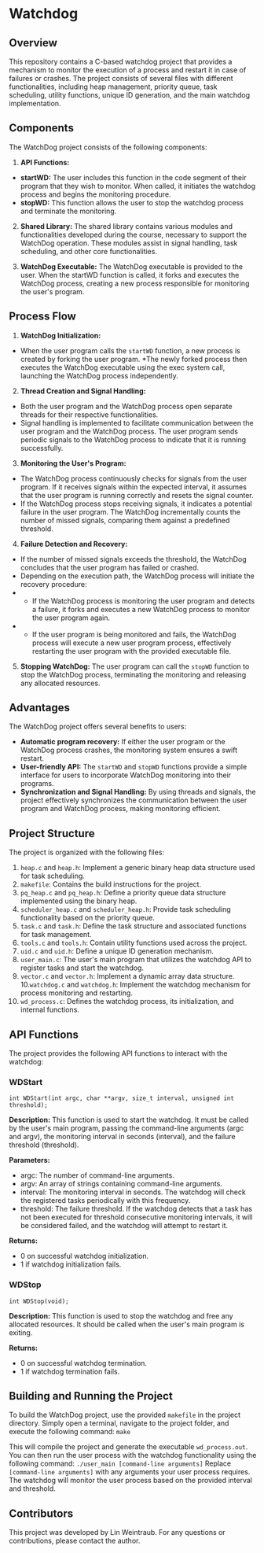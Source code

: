# Watchdog
## Overview
This repository contains a C-based watchdog project that provides a mechanism to monitor the execution of a process and restart it in case of failures or crashes. The project consists of several files with different functionalities, including heap management, priority queue, task scheduling, utility functions, unique ID generation, and the main watchdog implementation.

## Components
The WatchDog project consists of the following components:
1. **API Functions:**
* **startWD:** The user includes this function in the code segment of their program that they wish to monitor. When called, it initiates the watchdog process and begins the monitoring procedure.
*  **stopWD:** This function allows the user to stop the watchdog process and terminate the monitoring.

2. **Shared Library:**
The shared library contains various modules and functionalities developed during the course, necessary to support the WatchDog operation. These modules assist in signal handling, task scheduling, and other core functionalities.

3. **WatchDog Executable:**
The WatchDog executable is provided to the user. When the startWD function is called, it forks and executes the WatchDog process, creating a new process responsible for monitoring the user's program.

## Process Flow
1. **WatchDog Initialization:**
* When the user program calls the ```startWD``` function, a new process is created by forking the user program.
*The newly forked process then executes the WatchDog executable using the exec system call, launching the WatchDog process independently.

2. **Thread Creation and Signal Handling:**
* Both the user program and the WatchDog process open separate threads for their respective functionalities.
* Signal handling is implemented to facilitate communication between the user program and the WatchDog process. The user program sends periodic signals to the WatchDog process to indicate that it is running successfully.

3. **Monitoring the User's Program:**
* The WatchDog process continuously checks for signals from the user program. If it receives signals within the expected interval, it assumes that the user program is running correctly and resets the signal counter.
* If the WatchDog process stops receiving signals, it indicates a potential failure in the user program. The WatchDog incrementally counts the number of missed signals, comparing them against a predefined threshold.

4. **Failure Detection and Recovery:**
* If the number of missed signals exceeds the threshold, the WatchDog concludes that the user program has failed or crashed.
* Depending on the execution path, the WatchDog process will initiate the recovery procedure:
* * If the WatchDog process is monitoring the user program and detects a failure, it forks and executes a new WatchDog process to monitor the user program again.
* * If the user program is being monitored and fails, the WatchDog process will execute a new user program process, effectively restarting the user program with the provided executable file.

5. **Stopping WatchDog:**
The user program can call the ```stopWD``` function to stop the WatchDog process, terminating the monitoring and releasing any allocated resources.

## Advantages
The WatchDog project offers several benefits to users:

* **Automatic program recovery:** If either the user program or the WatchDog process crashes, the monitoring system ensures a swift restart.
* **User-friendly API:** The ```startWD``` and ```stopWD``` functions provide a simple interface for users to incorporate WatchDog monitoring into their programs.
* **Synchronization and Signal Handling:** By using threads and signals, the project effectively synchronizes the communication between the user program and WatchDog process, making monitoring efficient.

## Project Structure
The project is organized with the following files:

1. ```heap.c``` and ```heap.h```: Implement a generic binary heap data structure used for task scheduling.
2. ```makefile```: Contains the build instructions for the project.
3. ```pq_heap.c``` and ```pq_heap.h```: Define a priority queue data structure implemented using the binary heap.
4. ```scheduler_heap.c``` and ```scheduler_heap.h```: Provide task scheduling functionality based on the priority queue.
5. ```task.c``` and ```task.h```: Define the task structure and associated functions for task management.
6. ```tools.c``` and ```tools.h```: Contain utility functions used across the project.
7. ```uid.c``` and ```uid.h```: Define a unique ID generation mechanism.
8. ```user_main.c```: The user's main program that utilizes the watchdog API to register tasks and start the watchdog.
9. ```vector.c``` and ```vector.h```: Implement a dynamic array data structure.
10.```watchdog.c``` and ```watchdog.h```: Implement the watchdog mechanism for process monitoring and restarting.
11. ```wd_process.c```: Defines the watchdog process, its initialization, and internal functions.

## API Functions
The project provides the following API functions to interact with the watchdog:

### WDStart
```int WDStart(int argc, char **argv, size_t interval, unsigned int threshold);```

**Description:**
This function is used to start the watchdog. It must be called by the user's main program, passing the command-line arguments (argc and argv), the monitoring interval in seconds (interval), and the failure threshold (threshold).

**Parameters:**
* argc: The number of command-line arguments.
* argv: An array of strings containing command-line arguments.
* interval: The monitoring interval in seconds. The watchdog will check the registered tasks periodically with this frequency.
* threshold: The failure threshold. If the watchdog detects that a task has not been executed for threshold consecutive monitoring intervals, it will be considered failed, and the watchdog will attempt to restart it.

**Returns:**
* 0 on successful watchdog initialization.
* 1 if watchdog initialization fails.


### WDStop
```int WDStop(void);```

**Description:**
This function is used to stop the watchdog and free any allocated resources. It should be called when the user's main program is exiting.

**Returns:**
* 0 on successful watchdog termination.
* 1 if watchdog termination fails.

## Building and Running the Project
To build the WatchDog project, use the provided ```makefile``` in the project directory. Simply open a terminal, navigate to the project folder, and execute the following command:
```make```

This will compile the project and generate the executable ```wd_process.out```. You can then run the user process with the watchdog functionality using the following command:
```./user_main [command-line arguments]```
Replace ```[command-line arguments]``` with any arguments your user process requires. The watchdog will monitor the user process based on the provided interval and threshold.

## Contributors
This project was developed by Lin Weintraub. For any questions or contributions, please contact the author.
